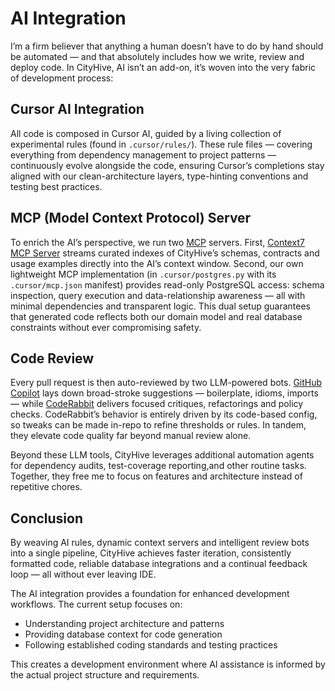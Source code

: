 # AI Integration

I’m a firm believer that anything a human doesn’t have to do by hand should be automated — and that absolutely includes how we write, review and deploy code. In CityHive, AI isn’t an add-on, it’s woven into the very fabric of development process:

## Cursor AI Integration

All code is composed in Cursor AI, guided by a living collection of experimental rules (found in `.cursor/rules/`). These rule files — covering everything from dependency management to project patterns — continuously evolve alongside the code, ensuring Cursor’s completions stay aligned with our clean-architecture layers, type-hinting conventions and testing best practices.

## MCP (Model Context Protocol) Server

To enrich the AI’s perspective, we run two [MCP](https://modelcontextprotocol.io/introduction) servers. First, [Context7 MCP Server](https://context7.com) streams curated indexes of CityHive’s schemas, contracts and usage examples directly into the AI’s context window. Second, our own lightweight MCP implementation (in `.cursor/postgres.py` with its `.cursor/mcp.json` manifest) provides read-only PostgreSQL access: schema inspection, query execution and data-relationship awareness — all with minimal dependencies and transparent logic. This dual setup guarantees that generated code reflects both our domain model and real database constraints without ever compromising safety.

## Code Review

Every pull request is then auto-reviewed by two LLM-powered bots. [GitHub Copilot](https://github.com/features/copilot) lays down broad-stroke suggestions — boilerplate, idioms, imports — while [CodeRabbit](https://www.coderabbit.ai/) delivers focused critiques, refactorings and policy checks. CodeRabbit’s behavior is entirely driven by its code-based config, so tweaks can be made in-repo to refine thresholds or rules. In tandem, they elevate code quality far beyond manual review alone.

Beyond these LLM tools, CityHive leverages additional automation agents for dependency audits, test-coverage reporting,and other routine tasks. Together, they free me to focus on features and architecture instead of repetitive chores.

## Conclusion

By weaving AI rules, dynamic context servers and intelligent review bots into a single pipeline, CityHive achieves faster iteration, consistently formatted code, reliable database integrations and a continual feedback loop — all without ever leaving IDE.

The AI integration provides a foundation for enhanced development workflows. The current setup focuses on:

- Understanding project architecture and patterns
- Providing database context for code generation
- Following established coding standards and testing practices

This creates a development environment where AI assistance is informed by the actual project structure and requirements.
